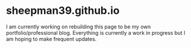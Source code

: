 # sheepman39.github.io
I am currently working on rebuilding this page to be my own portfolio/professional blog.  Everything is currently a work in progress but I am hoping to make frequent updates.